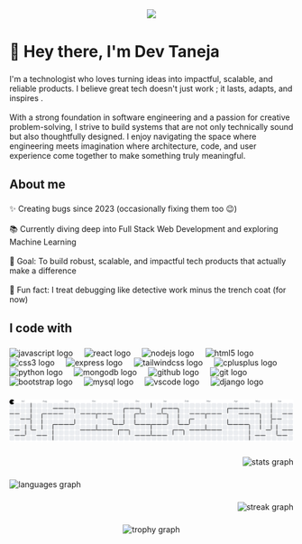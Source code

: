 <div align="center">
  <img height="200" src="https://drive.google.com/uc?export=view&id=1PE4Xwpnuxk5Ff71ag_R0cz4qYwPnma6d"  />
</div>

###

<h1 align="left">👋 Hey there, I'm Dev Taneja</h1>

###

<p align="left">I'm a technologist who loves turning ideas into impactful, scalable, and reliable products. I believe great tech doesn't just work ; it lasts, adapts, and inspires .<br><br>With a strong foundation in software engineering and a passion for creative problem-solving, I strive to build systems that are not only technically sound but also thoughtfully designed. I enjoy navigating the space where engineering meets imagination  where architecture, code, and user experience come together to make something truly meaningful.</p>

###

<h2 align="left">About me</h2>

###

<p align="left">✨ Creating bugs since 2023  (occasionally fixing them too 😉) <br><br>📚 Currently diving deep into Full Stack Web Development and exploring Machine Learning <br><br>🎯 Goal: To build robust, scalable, and impactful tech products that actually make a difference  <br><br>🎲 Fun fact: I treat debugging like detective work  minus the trench coat (for now)</p>

###

<h2 align="left">I code with</h2>

###

<div align="left">
  <img src="https://cdn.jsdelivr.net/gh/devicons/devicon/icons/javascript/javascript-original.svg" height="40" alt="javascript logo"  />
  <img width="12" />
  <img src="https://cdn.jsdelivr.net/gh/devicons/devicon/icons/react/react-original.svg" height="40" alt="react logo"  />
  <img width="12" />
  <img src="https://cdn.jsdelivr.net/gh/devicons/devicon/icons/nodejs/nodejs-original.svg" height="40" alt="nodejs logo"  />
  <img width="12" />
  <img src="https://cdn.jsdelivr.net/gh/devicons/devicon/icons/html5/html5-original.svg" height="40" alt="html5 logo"  />
  <img width="12" />
  <img src="https://cdn.jsdelivr.net/gh/devicons/devicon/icons/css3/css3-original.svg" height="40" alt="css3 logo"  />
  <img width="12" />
  <img src="https://cdn.jsdelivr.net/gh/devicons/devicon/icons/express/express-original.svg" height="40" alt="express logo"  />
  <img width="12" />
  <img src="https://cdn.jsdelivr.net/gh/devicons/devicon/icons/tailwindcss/tailwindcss-original-wordmark.svg" height="40" alt="tailwindcss logo"  />
  <img width="12" />
  <img src="https://cdn.jsdelivr.net/gh/devicons/devicon/icons/cplusplus/cplusplus-original.svg" height="40" alt="cplusplus logo"  />
  <img width="12" />
  <img src="https://cdn.jsdelivr.net/gh/devicons/devicon/icons/python/python-original.svg" height="40" alt="python logo"  />
  <img width="12" />
  <img src="https://cdn.jsdelivr.net/gh/devicons/devicon/icons/mongodb/mongodb-original.svg" height="40" alt="mongodb logo"  />
  <img width="12" />
  <img src="https://cdn.jsdelivr.net/gh/devicons/devicon/icons/github/github-original.svg" height="40" alt="github logo"  />
  <img width="12" />
  <img src="https://cdn.jsdelivr.net/gh/devicons/devicon/icons/git/git-original.svg" height="40" alt="git logo"  />
  <img width="12" />
  <img src="https://cdn.jsdelivr.net/gh/devicons/devicon/icons/bootstrap/bootstrap-original.svg" height="40" alt="bootstrap logo"  />
  <img width="12" />
  <img src="https://cdn.jsdelivr.net/gh/devicons/devicon/icons/mysql/mysql-original.svg" height="40" alt="mysql logo"  />
  <img width="12" />
  <img src="https://cdn.jsdelivr.net/gh/devicons/devicon/icons/vscode/vscode-original.svg" height="40" alt="vscode logo"  />
  <img width="12" />
  <img src="https://cdn.jsdelivr.net/gh/devicons/devicon/icons/django/django-plain.svg" height="40" alt="django logo"  />
</div>

###

<picture>
  <source media="(prefers-color-scheme: dark)" srcset="https://raw.githubusercontent.com/DevTaneja/DevTaneja/output/pacman-contribution-graph-dark.svg">
  <source media="(prefers-color-scheme: light)" srcset="https://raw.githubusercontent.com/DevTaneja/DevTaneja/output/pacman-contribution-graph.svg">
  <img alt="pacman contribution graph" src="https://raw.githubusercontent.com/DevTaneja/DevTaneja/output/pacman-contribution-graph.svg">
</picture>

###

<div align="right">
  <img src="https://github-readme-stats.vercel.app/api?username=DevTaneja&hide_title=false&hide_rank=false&show_icons=true&include_all_commits=true&count_private=true&disable_animations=false&theme=merko&locale=en&hide_border=false&order=1" height="150" alt="stats graph"  />
</div>

###

<div align="left">
  <img src="https://github-readme-stats.vercel.app/api/top-langs?username=DevTaneja&locale=en&hide_title=false&layout=compact&card_width=320&langs_count=5&theme=merko&hide_border=false&order=2" height="150" alt="languages graph"  />
</div>

###

<div align="right">
  <img src="https://streak-stats.demolab.com?user=DevTaneja&locale=en&mode=daily&theme=merko&hide_border=false&border_radius=5&order=3" height="150" alt="streak graph"  />
</div>

###

<div align="center">
  <img src="https://github-profile-trophy.vercel.app?username=DevTaneja&theme=dark_lover&column=-1&row=1&margin-w=8&margin-h=8&no-bg=false&no-frame=false&order=4" height="150" alt="trophy graph"  />
</div>

###
